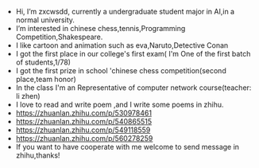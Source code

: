 -  Hi, I’m zxcwsdd, currently a undergraduate student major in AI,in a normal university.
-  I’m interested in chinese chess,tennis,Programming Competition,Shakespeare.
-  I like cartoon and animation such as eva,Naruto,Detective Conan
-  I got the first place in our college's first exam( I'm One of the first batch of students,1/78)
-  I got the first prize in  school 'chinese chess  competition(second place,team honor) 
-  In the class I'm an Representative of computer network course(teacher: li zhen)
-  I love to read and write poem ,and I write some poems  in zhihu.
-  https://zhuanlan.zhihu.com/p/530978461
-  https://zhuanlan.zhihu.com/p/540865515
-  https://zhuanlan.zhihu.com/p/549118559
-  https://zhuanlan.zhihu.com/p/560278259
-  If you want to have  cooperate with me welcome to send message in zhihu,thanks!
<!---
zxcwsdd/zxcwsdd is a ✨ special ✨ repository because its `README.md` (this file) appears on your GitHub profile.
You can click the Preview link to take a look at your changes.
--->
